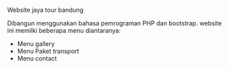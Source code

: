 Website jaya tour bandung

Dibangun menggunakan bahasa pemrograman PHP dan bootstrap. website ini memilki beberapa menu diantaranya:

- Menu gallery 
- Menu Paket transport 
- Menu contact 

